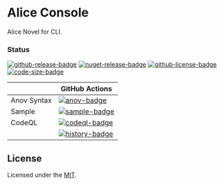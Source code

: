 # Alice Console
Alice Novel for CLI.

### Status
<!-- badges -->
[![github-release-badge]][github-release]
[![nuget-release-badge]][nuget-release]
[![github-license-badge]][github-license]
[![code-size-badge]](./)
<!-- badges -->

[github-release]: https://github.com/AliceNovel/Alice-Console/releases/latest
[nuget-release]: https://www.nuget.org/packages/Lemon73.AliceProject.AnovSyntax
[github-license]: https://github.com/AliceNovel/Alice-Console/blob/main/LICENSE

[github-release-badge]: https://img.shields.io/github/release/AliceNovel/Alice-Console.svg?logo=github&style=flat "Latest Release"
[nuget-release-badge]: https://badgen.net/nuget/v/Lemon73.AliceProject.AnovSyntax "NuGet"
[github-license-badge]: https://img.shields.io/github/license/AliceNovel/Alice-Console.svg?style=flat "License"
[code-size-badge]: https://img.shields.io/github/languages/code-size/AliceNovel/Alice-Console

<!-- history badges -->
|             | GitHub Actions  |
| ----------- | --------------- |
| Anov Syntax | [![anov-badge]][anov] |
| Sample      | [![sample-badge]][sample] |
| CodeQL      | [![codeql-badge]][codeql] |
|             | [![history-badge]][anov] |
<!-- history badges -->

[anov]: https://github.com/AliceNovel/Alice-Console/actions/workflows/build.yml
[sample]: https://github.com/AliceNovel/Alice-Console/actions/workflows/build-sample.yml
[codeql]: https://github.com/AliceNovel/Alice-Console/actions/workflows/codeql.yml

[anov-badge]: https://img.shields.io/github/actions/workflow/status/AliceNovel/Alice-Console/build.yml?label=github&logo=github&style=flat "GitHub Actions Status"
[sample-badge]: https://img.shields.io/github/actions/workflow/status/AliceNovel/Alice-Console/build-sample.yml?label=github&logo=github&style=flat "GitHub Actions Status"
[codeql-badge]: https://img.shields.io/github/actions/workflow/status/AliceNovel/Alice-Console/codeql.yml?label=github&logo=github&style=flat "GitHub Actions Status"

[history-badge]: https://buildstats.info/github/chart/AliceNovel/Alice-Console?includeBuildsFromPullRequest=false "GitHub Actions History"

## License
Licensed under the [MIT](./LICENSE).
